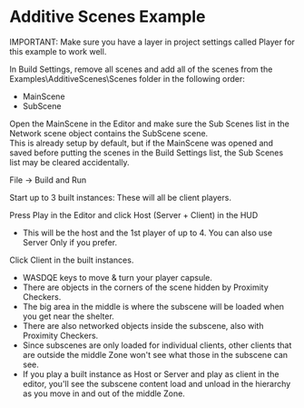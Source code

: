 # Additive Scenes Example

IMPORTANT: Make sure you have a layer in project settings called Player for this example to work well.

In Build Settings, remove all scenes and add all of the scenes from the Examples\AdditiveScenes\Scenes folder in the following order:
- MainScene
- SubScene

Open the MainScene in the Editor and make sure the Sub Scenes list in the Network scene object contains the SubScene scene.  
This is already setup by default, but if the MainScene was opened and saved before putting the scenes in the Build Settings 
list, the Sub Scenes list may be cleared accidentally.

File -> Build and Run

Start up to 3 built instances:  These will all be client players.

Press Play in the Editor and click Host (Server + Client) in the HUD
- This will be the host and the 1st player of up to 4.  You can also use Server Only if you prefer.

Click Client in the built instances.
- WASDQE keys to move & turn your player capsule.
- There are objects in the corners of the scene hidden by Proximity Checkers.
- The big area in the middle is where the subscene will be loaded when you get near the shelter.
- There are also networked objects inside the subscene, also with Proximity Checkers.
- Since subscenes are only loaded for individual clients, 
other clients that are outside the middle Zone won't see what those in the subscene can see.
- If you play a built instance as Host or Server and play as client in the editor, 
you'll see the subscene content load and unload in the hierarchy as you move in and out of the middle Zone.
